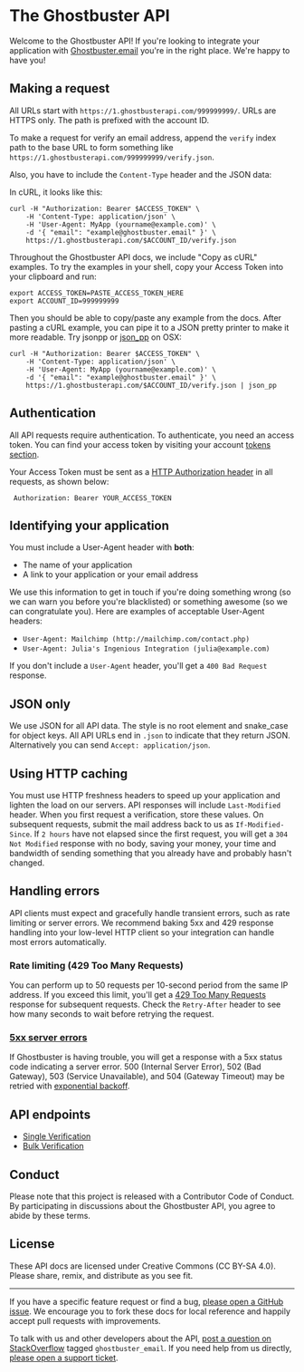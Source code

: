 # The Ghostbuster API

Welcome to the Ghostbuster API! If you're looking to integrate your application with [Ghostbuster.email](https://ghostbuster.email) you're in the right place. We're happy to have you!


## Making a request

All URLs start with `https://1.ghostbusterapi.com/999999999/`. URLs are HTTPS only. The path is prefixed with the account ID.

To make a request for verify an email address, append the `verify` index path to the base URL to form something like `https://1.ghostbusterapi.com/999999999/verify.json`. 

Also, you have to include the `Content-Type` header and the JSON data:

In cURL, it looks like this:

    curl -H "Authorization: Bearer $ACCESS_TOKEN" \
        -H 'Content-Type: application/json' \
        -H 'User-Agent: MyApp (yourname@example.com)' \
        -d '{ "email": "example@ghostbuster.email" }' \
        https://1.ghostbusterapi.com/$ACCOUNT_ID/verify.json

Throughout the Ghostbuster API docs, we include "Copy as cURL" examples. To try the examples in your shell, copy your Access Token into your clipboard and run:

    export ACCESS_TOKEN=PASTE_ACCESS_TOKEN_HERE
    export ACCOUNT_ID=999999999

Then you should be able to copy/paste any example from the docs. After pasting a cURL example, you can pipe it to a JSON pretty printer to make it more readable. Try jsonpp or [json_pp](https://jmhodges.github.io/jsonpp/) on OSX:

    curl -H "Authorization: Bearer $ACCESS_TOKEN" \
        -H 'Content-Type: application/json' \
        -H 'User-Agent: MyApp (yourname@example.com)' \
        -d '{ "email": "example@ghostbuster.email" }' \
        https://1.ghostbusterapi.com/$ACCOUNT_ID/verify.json | json_pp

## Authentication

All API requests require authentication. To authenticate, you need an access token. You can find your access token by visiting your account [tokens section](https://app.ghostbuster.email/tokens).

Your Access Token must be sent as a [HTTP Authorization header](https://developer.mozilla.org/en-US/docs/Web/HTTP/Headers/Authorization) in all requests, as shown below:

     Authorization: Bearer YOUR_ACCESS_TOKEN


## Identifying your application

You must include a User-Agent header with **both**:

* The name of your application
* A link to your application or your email address

We use this information to get in touch if you're doing something wrong (so we can warn you before you're blacklisted) or something awesome (so we can congratulate you). Here are examples of acceptable User-Agent headers:

* `User-Agent: Mailchimp (http://mailchimp.com/contact.php)`
* `User-Agent: Julia's Ingenious Integration (julia@example.com)`

If you don't include a `User-Agent` header, you'll get a `400 Bad Request` response.


## JSON only

We use JSON for all API data. The style is no root element and snake_case for object keys. All API URLs end in `.json` to indicate that they return JSON. Alternatively you can send `Accept: application/json`.


## Using HTTP caching

You must use HTTP freshness headers to speed up your application and lighten the load on our servers. API responses will include `Last-Modified` header. When you first request a verification, store these values. On subsequent requests, submit the mail address back to us as `If-Modified-Since`. If `2 hours` have not elapsed since the first request, you will get a `304 Not Modified` response with no body, saving your money, your time and bandwidth of sending something that you already have and probably hasn't changed.


## Handling errors

API clients must expect and gracefully handle transient errors, such as rate limiting or server errors. We recommend baking 5xx and 429 response handling into your low-level HTTP client so your integration can handle most errors automatically.

### Rate limiting (429 Too Many Requests)

You can perform up to 50 requests per 10-second period from the same IP address. If you exceed this limit, you'll get a [429 Too Many Requests](http://tools.ietf.org/html/draft-nottingham-http-new-status-02#section-4) response for subsequent requests. Check the `Retry-After` header to see how many seconds to wait before retrying the request.

### [5xx server errors](https://en.wikipedia.org/wiki/List_of_HTTP_status_codes#5xx_Server_errors)

If Ghostbuster is having trouble, you will get a response with a 5xx status code indicating a server error. 500 (Internal Server Error), 502 (Bad Gateway), 503 (Service Unavailable), and 504 (Gateway Timeout) may be retried with [exponential backoff](https://en.wikipedia.org/wiki/Exponential_backoff).

## API endpoints

* [Single Verification](https://github.com/ghostbuster-email/docs/blob/main/single-verification.md)
* [Bulk Verification](https://github.com/ghostbuster-email/docs/blob/main/bulk-verification.md)


## Conduct

Please note that this project is released with a Contributor Code of Conduct. By participating in discussions about the Ghostbuster API, you agree to abide by these terms.


## License

These API docs are licensed under Creative Commons (CC BY-SA 4.0). Please share, remix, and distribute as you see fit.

---

If you have a specific feature request or find a bug, [please open a GitHub issue](https://github.com/ghostbuster/api/issues/new). We encourage you to fork these docs for local reference and happily accept pull requests with improvements.

To talk with us and other developers about the API, [post a question on StackOverflow](http://stackoverflow.com/questions/ask) tagged `ghostbuster_email`. If you need help from us directly, [please open a support ticket](https://ghostbuster.email/support).
